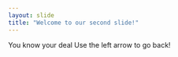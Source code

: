 ```yaml
---
layout: slide
title: "Welcome to our second slide!"
---
```

You know your deal 
Use the left arrow to go back!
